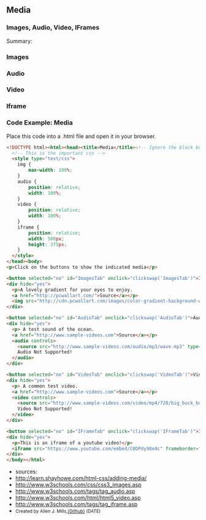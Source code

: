 ## Media
### Images, Audio, Video, IFrames
Summary: 

### Images

### Audio

### Video

### Iframe

### Code Example: Media

Place this code into a .html file and open it in your browser.

```html
<!DOCTYPE html><html><head><title>Media</title><!-- Ignore the block behind me. It's not important. --><script type="text/javascript">function clickswap(e){a=document.querySelector("#"+e);b=document.querySelector("#"+e+" + div");if(b.getAttribute("hide")=="yes"){b.setAttribute("hide","no");a.setAttribute("selected","yes");}else{b.setAttribute("hide","yes");a.setAttribute("selected","no");}}</script><style type="text/css"> *{box-sizing:border-box;}body{background-color:rgb(20,20,20);color:white;padding-left:0px;}div{border:1px solid white;width:90vw;margin:10px auto;padding-left:5px;}a{color:gray;font-size:0.7em;}div[hide="yes"]{display:none;}button{border-radius:4px;font-size:20px;width:20%;position:relative;border:none;text-align:center;display:inline-block;margin-top:10px;margin-bottom:0px;clear:right;}button[selected="no"]{background-color:rgba(255,50,50,0.7);color:white;}button[selected="yes"]{background-color:rgba(50,255,50,0.7);color:white;}</style>
  <!-- This is the important css -->
  <style type="text/css">
    img {
        max-width: 100%;
    }
    audio {
        position: relative;
        width: 100%;
    }
    video {
        position: relative;
        width: 100%;
    }
    iframe {
        position: relative;
        width: 500px;
        height: 375px;
    }
  </style>
</head><body>
<p>Click on the buttons to show the indicated media</p>

<button selected="no" id="ImagesTab" onclick="clickswap('ImagesTab')">Images</button>
<div hide="yes">
  <p>A lovely gradient for your eyes to enjoy.
  <a href="http://pcwallart.com/">Source</a></p>
  <img src="http://cdn.pcwallart.com/images/color-gradient-background-wallpaper-2.jpg">
</div>

<button selected="no" id="AudioTab" onclick="clickswap('AudioTab')">Audio</button>
<div hide="yes">
  <p> A test sound of the ocean.
  <a href="http://www.sample-videos.com">Source</a></p> 
  <audio controls> 
    <source src="http://www.sample-videos.com/audio/mp3/wave.mp3" type="audio/mp3"> 
    Audio Not Supported! 
  </audio>
</div>

<button selected="no" id="VideoTab" onclick="clickswap('VideoTab')">Video</button>
<div hide="yes">
  <p> A common test video.
  <a href="http://www.sample-videos.com">Source</a></p> 
  <video controls> 
    <source src="http://www.sample-videos.com/video/mp4/720/big_buck_bunny_720p_2mb.mp4" type="video/mp4"> 
    Video Not Supported! 
  </video>
</div>

<button selected="no" id="IFrameTab" onclick="clickswap('IFrameTab')">IFrame</button>
<div hide="yes">
  <p>This is an iframe of a youtube video!</p> 
  <iframe src="https://www.youtube.com/embed/C0DPdy98e4c" frameborder="0" allowfullscreen></iframe>
</div>
</body></html>
```

* sources: 
 * http://learn.shayhowe.com/html-css/adding-media/
 * http://www.w3schools.com/css/css3_images.asp
 * http://www.w3schools.com/tags/tag_audio.asp
 * http://www.w3schools.com/html/html5_video.asp
 * http://www.w3schools.com/tags/tag_iframe.asp
* <small>Created by Allen J. Mills,[(Github)](https://github.com/FelixVicis) (DATE)<small>



